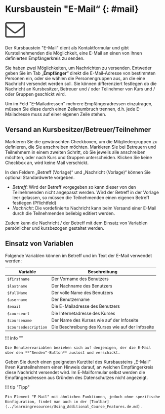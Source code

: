 # Kursbaustein "E-Mail“ {: #mail}

![kontakt.png](assets/contact.png)

Der Kursbaustein "E-Mail" dient als Kontaktformular und gibt Kursteilnehmenden die Möglichkeit, eine E-Mail an einen von Ihnen definierten Empfängerkreis zu senden.

Sie haben zwei Möglichkeiten, um Nachrichten zu versenden. Entweder geben Sie im Tab „**Empfänger**“ direkt die E-Mail-Adresse von bestimmten Personen ein, oder sie wählen die Personengruppen aus, an die eine Nachricht versendet werden soll. Sie können differenziert festlegen ob die Nachricht an Kursbesitzer, Betreuer und / oder Teilnehmer von Kurs und / oder Gruppen geschickt wird.

Um im Feld "E-Mailadressen" mehrere Empfängeradressen einzutragen, müssen Sie diese durch einen Zeilenumbruch trennen, d.h. jede E-Mailadresse muss auf einer eigenen Zeile stehen.

## Versand an Kursbesitzer/Betreuer/Teilnehmer

Markieren Sie die gewünschten Checkboxen, um die Mitgliedergruppen zu definieren, die Sie anschreiben möchten. Markieren Sie bei Betreuern und Teilnehmern in einem zweiten Schritt, ob Sie jeweils alle anschreiben möchten, oder nach Kurs und Gruppen unterscheiden. Klicken Sie keine Checkbox an, wird keine Mail verschickt.

In den Feldern „Betreff (Vorlage)“ und „Nachricht (Vorlage)“ können Sie optional Standardwerte vorgeben.

 * *Betreff*: Wird der Betreff vorgegeben so kann dieser von den Teilnehmenden nicht angepasst werden. Wird der Betreff in der Vorlage leer gelassen, so müssen die Teilnehmenden einen eigenen Betreff festlegen (Pflichtfeld)
 * *Nachricht*: Die vordefinierte Nachricht kann beim Versand einer E-Mail durch die Teilnehmenden beliebig editiert werden.

Zudem kann die Nachricht / der Betreff mit dem Einsatz von Variablen
persönlicher und kursbezogen gestaltet werden.

## Einsatz von Variablen

Folgende Variablen können im Betreff und im Text der E-Mail verwendet werden:

| Variable | Beschreibung |
| -----|----|
|    `$firstname` | Der Vorname des Benutzers  |
| `$lastname` | Der Nachname des Benutzers  |
| `$fullName` | Der volle Name des Benutzers  |
| `$username` | Der Benutzername  |
| `$email` | Die E-Mailadresse des Benutzers  |
| `$courseurl` | Die Internetadresse des Kurses  |
| `$coursename` | Der Name des Kurses wie auf der Infoseite  |
| `$coursedescription` | Die Beschreibung des Kurses wie auf der Infoseite  |
  
!!! info ""

    Die Benutzervariablen beziehen sich auf denjenigen, der die E-Mail über den **"Senden"-Button** auslöst und verschickt.

Geben Sie durch einen geeigneten Kurztitel des Kursbausteins „E-Mail“ Ihren Kursteilnehmern einen Hinweis darauf, an welchen Empfängerkreis diese Nachricht versendet wird. Im E-Mailformular selbst werden die Empfängeradressen aus Gründen des Datenschutzes nicht angezeigt.

!!! tip "Tipp"

    Ein Element "E-Mail" mit ähnlichen Funktionen, jedoch ohne spezifische Konfiguration, findet man auch in der [Toolbar](../learningresources/Using_Additional_Course_Features.de.md).
